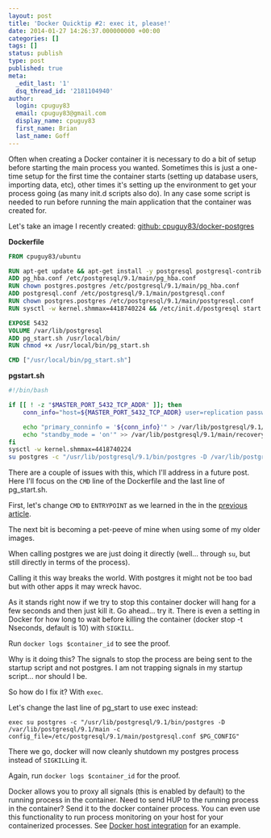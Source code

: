 ```yaml
---
layout: post
title: 'Docker Quicktip #2: exec it, please!'
date: 2014-01-27 14:26:37.000000000 +00:00
categories: []
tags: []
status: publish
type: post
published: true
meta:
  _edit_last: '1'
  dsq_thread_id: '2181104940'
author:
  login: cpuguy83
  email: cpuguy83@gmail.com
  display_name: cpuguy83
  first_name: Brian
  last_name: Goff
---
```


Often when creating a Docker container it is necessary to do a bit of setup before starting the main process you wanted. Sometimes this is just a one-time setup for the first time the container starts (setting up database users, importing data, etc), other times it's setting up the environment to get your process going (as many init.d scripts also do). In any case some script is needed to run before running the main application that the container was created for.

<!--break-->

Let's take an image I recently created: [github: cpuguy83/docker-postgres](https://github.com/cpuguy83/docker-postgres/tree/d59c8578fabfd2e5a417d499836cd1643eac92b4)

**Dockerfile**

```Dockerfile
FROM cpuguy83/ubuntu

RUN apt-get update && apt-get install -y postgresql postgresql-contrib libpq-dev
ADD pg_hba.conf /etc/postgresql/9.1/main/pg_hba.conf
RUN chown postgres.postgres /etc/postgresql/9.1/main/pg_hba.conf
ADD postgresql.conf /etc/postgresql/9.1/main/postgresql.conf
RUN chown postgres.postgres /etc/postgresql/9.1/main/postgresql.conf
RUN sysctl -w kernel.shmmax=4418740224 && /etc/init.d/postgresql start && su postgres -c "createuser -s -d root && psql -c \"ALTER USER root with PASSWORD 'pgpass'; CREATE USER replication REPLICATION LOGIN CONNECTION LIMIT 1 ENCRYPTED PASSWORD 'replpass'\""

EXPOSE 5432
VOLUME /var/lib/postgresql
ADD pg_start.sh /usr/local/bin/
RUN chmod +x /usr/local/bin/pg_start.sh

CMD ["/usr/local/bin/pg_start.sh"]
```

**pgstart.sh**

```bash
#!/bin/bash

if [[ ! -z "$MASTER_PORT_5432_TCP_ADDR" ]]; then
	conn_info="host=${MASTER_PORT_5432_TCP_ADDR} user=replication password=${REPLICATION_PASS}"

	echo "primary_conninfo = '${conn_info}'" > /var/lib/postgresql/9.1/main/recovery.conf
	echo "standby_mode = 'on'" >> /var/lib/postgresql/9.1/main/recovery.conf
fi
sysctl -w kernel.shmmax=4418740224
su postgres -c "/usr/lib/postgresql/9.1/bin/postgres -D /var/lib/postgresql/9.1/main -c config_file=/etc/postgresql/9.1/main/postgresql.conf $PG_CONFIG"
```

There are a couple of issues with this, which I'll address in a future post. Here I'll focus on the `CMD` line of the Dockerfile and the last line of pg_start.sh.

First, let's change `CMD` to `ENTRYPOINT` as we learned in the in the [previous article](http://www.tech-d.net/2014/01/27/docker-quicktip-1-entrypoint/ "Docker Quicktip #1: Entrypoint").

The next bit is becoming a pet-peeve of mine when using some of my older images.

When calling postgres we are just doing it directly (well... through `su`, but still directly in terms of the process).

Calling it this way breaks the world. With postgres it might not be too bad but with other apps it may wreck havoc.

As it stands right now if we try to stop this container docker will hang for a few seconds and then just kill it. Go ahead... try it. There is even a setting in Docker for how long to wait before killing the container (docker stop -t Nseconds, default is 10) with `SIGKILL`.

Run `docker logs $container_id` to see the proof.

Why is it doing this? The signals to stop the process are being sent to the startup script and not postgres. I am not trapping signals in my startup script... nor should I be.

So how do I fix it? With `exec`.

Let's change the last line of pg_start to use exec instead:

`exec su postgres -c "/usr/lib/postgresql/9.1/bin/postgres -D /var/lib/postgresql/9.1/main -c config_file=/etc/postgresql/9.1/main/postgresql.conf $PG_CONFIG"`

There we go, docker will now cleanly shutdown my postgres process instead of `SIGKILL`ing it.

Again, run `docker logs $container_id` for the proof.

Docker allows you to proxy all signals (this is enabled by default) to the running process in the container. Need to send HUP to the running process in the container? Send it to the docker container process. You can even use this functionality to run process monitoring on your host for your containerized processes. See [Docker host integration](http://docs.docker.io/en/latest/use/host_integration/) for an example.
